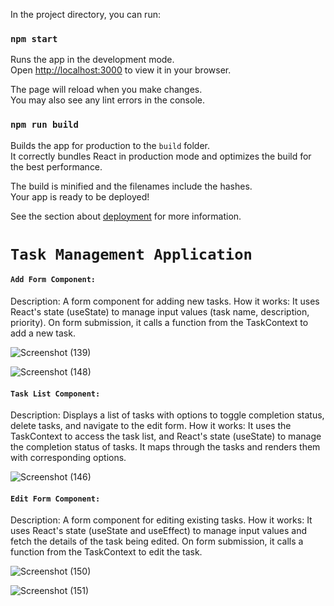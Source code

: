 In the project directory, you can run:

### `npm start`

Runs the app in the development mode.\
Open [http://localhost:3000](http://localhost:3000) to view it in your browser.

The page will reload when you make changes.\
You may also see any lint errors in the console.

### `npm run build`

Builds the app for production to the `build` folder.\
It correctly bundles React in production mode and optimizes the build for the best performance.

The build is minified and the filenames include the hashes.\
Your app is ready to be deployed!

See the section about [deployment](https://facebook.github.io/create-react-app/docs/deployment) for more information.

# `Task Management Application`

#### `Add Form Component:`
Description: A form component for adding new tasks.
How it works: It uses React's state (useState) to manage input values (task name, description, priority). On form submission, it calls a function from the TaskContext to add a new task.

![Screenshot (139)](https://github.com/arpitasawant/Task-Management-Application/assets/97539573/842b5252-ce56-4b91-bc5f-6b1fe249ced7)



![Screenshot (148)](https://github.com/arpitasawant/Task-Management-Application/assets/97539573/3bfd2daa-60f7-4706-a252-15857878ab45)

#### `Task List Component:`

Description: Displays a list of tasks with options to toggle completion status, delete tasks, and navigate to the edit form.
How it works: It uses the TaskContext to access the task list, and React's state (useState) to manage the completion status of tasks. It maps through the tasks and renders them with corresponding options.

![Screenshot (146)](https://github.com/arpitasawant/Task-Management-Application/assets/97539573/c5ee8cdb-c063-4ec0-8f34-61fac2c0ca06)

#### `Edit Form Component:`

Description: A form component for editing existing tasks.
How it works: It uses React's state (useState and useEffect) to manage input values and fetch the details of the task being edited. On form submission, it calls a function from the TaskContext to edit the task.

![Screenshot (150)](https://github.com/arpitasawant/Task-Management-Application/assets/97539573/6e7ec902-e470-47b7-bb31-36fe696bfafb)

![Screenshot (151)](https://github.com/arpitasawant/Task-Management-Application/assets/97539573/e62ce6c5-80b1-45a2-be3f-80a224ba1311)

